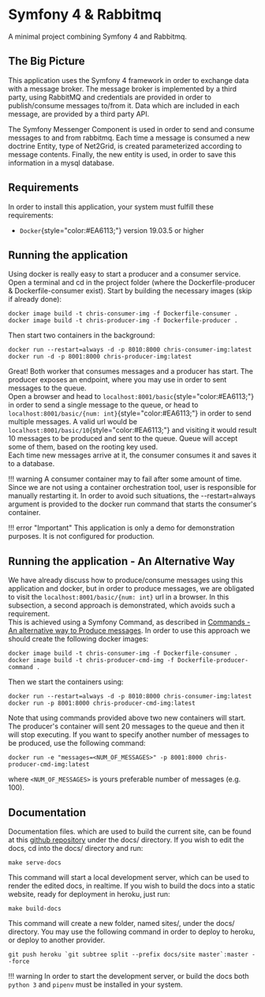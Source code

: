 # Symfony 4 & Rabbitmq

A minimal project combining Symfony 4 and Rabbitmq.

## The Big Picture
This application uses the Symfony 4 framework in order to exchange data with
a message broker.
The message broker is implemented by a third party, using RabbitMQ
and credentials are provided in order to publish/consume messages to/from it.
Data which are included in each message, are provided by a third party API.

The Symfony Messenger Component is used in order to send and consume
messages to and from rabbitmq. Each time a message is consumed a new doctrine Entity,
type of Net2Grid, is created parameterized according to message contents.
Finally, the new entity is used, in order to save this information in a mysql database.

## Requirements
In order to install this application, your system must fulfill these requirements:

* `Docker`{style="color:#EA6113;"} version 19.03.5 or higher

## Running the application
Using docker is really easy to start a producer and a consumer service. Open a terminal
and cd in the project folder (where the Dockerfile-producer & Dockerfile-consumer exist).
Start by building the necessary images (skip if already done):

    docker image build -t chris-consumer-img -f Dockerfile-consumer .
    docker image build -t chris-producer-img -f Dockerfile-producer .

Then start two containers in the background:

    docker run --restart=always -d -p 8010:8000 chris-consumer-img:latest
    docker run -d -p 8001:8000 chris-producer-img:latest

Great! Both worker that consumes messages and a producer has start. The producer
exposes an endpoint, where you may use in order to sent messages to the queue.  
Open a browser and head to `localhost:8001/basic`{style="color:#EA6113;"} in order to send a single message
to the queue, or head to `localhost:8001/basic/{num: int}`{style="color:#EA6113;"} in order to send multiple messages.
A valid url would be `localhost:8001/basic/10`{style="color:#EA6113;"} and visiting it would result 10 messages to
be produced and sent to the queue. Queue will accept some of them, based on the rooting key used.  
Each time new messages arrive at it, the consumer consumes it and saves it to a database.

<!-- <div style="background:#FFD6B0;border-radius:2px;padding:10px 10px; ">
Warning: A consumer container may to fail after some amount of time. Since we are not
using a container orchestration tool, user is responsible for manually restarting it.
</div>  
<br/> -->
!!! warning
    A consumer container may to fail after some amount of time. Since we are not
    using a container orchestration tool, user is responsible for manually restarting it.
    In order to avoid such situations, the --restart=always argument is provided to the docker run
    command that starts the consumer's container.

!!! error "Important"
    This application is only a demo for demonstration purposes. It is not configured for production.

<!-- For more information about using the application it is strongly recommended to
visit the [Using The Application](using.md) section. -->


## Running the application - An Alternative Way

We have already discuss how to produce/consume messages using this application and docker, but in order to produce messages, we are obligated to visit the `localhost:8001/basic/{num: int}` url in a browser. In this subsection, a second approach is demonstrated, which avoids such a requirement.  
This is achieved using a Symfony Command, as described in [Commands - An alternative way to Produce messages](internals.md#commands-an-alternative-way-to-produce-messages). In order to use this approach we should create the following docker images:

    docker image build -t chris-consumer-img -f Dockerfile-consumer .
    docker image build -t chris-producer-cmd-img -f Dockerfile-producer-command .

Then we start the containers using:

    docker run --restart=always -d -p 8010:8000 chris-consumer-img:latest
    docker run -p 8001:8000 chris-producer-cmd-img:latest

Note that using commands provided above two new containers will start. The producer's container will sent 20 messages to the queue and then it will stop executing. If you want to specify another number of messages to be produced, use the following command:

    docker run -e "messages=<NUM_OF_MESSAGES>" -p 8001:8000 chris-producer-cmd-img:latest
    
where `<NUM_OF_MESSAGES>` is yours preferable number of messages (e.g. 100).


## Documentation
Documentation files. which are used to build the current site, can be found at this [github repository](https://github.com/mpekchri/SymfonyRabbitMQ) under the docs/ directory. If you wish to edit the docs, cd into the docs/ directory and run:

    make serve-docs

This command will start a local development server, which can be used to render the edited docs, in realtime.
If you wish to build the docs into a static website, ready for deployment in heroku, just run:

    make build-docs

This command will create a new folder, named sites/, under the docs/ directory. You may use the following command
in order to deploy to heroku, or deploy to another provider.

    git push heroku `git subtree split --prefix docs/site master`:master --force


!!! warning
    In order to start the development server, or build the docs both `python 3` and `pipenv` must
    be installed in your system.